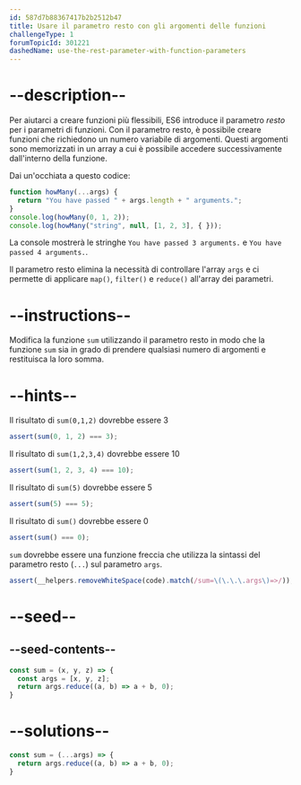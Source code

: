 ```yaml
---
id: 587d7b88367417b2b2512b47
title: Usare il parametro resto con gli argomenti delle funzioni
challengeType: 1
forumTopicId: 301221
dashedName: use-the-rest-parameter-with-function-parameters
---
```


# --description--

Per aiutarci a creare funzioni più flessibili, ES6 introduce il parametro <dfn>resto</dfn> per i parametri di funzioni. Con il parametro resto, è possibile creare funzioni che richiedono un numero variabile di argomenti. Questi argomenti sono memorizzati in un array a cui è possibile accedere successivamente dall'interno della funzione.

Dai un'occhiata a questo codice:

```js
function howMany(...args) {
  return "You have passed " + args.length + " arguments.";
}
console.log(howMany(0, 1, 2));
console.log(howMany("string", null, [1, 2, 3], { }));
```

La console mostrerà le stringhe `You have passed 3 arguments.` e `You have passed 4 arguments.`.

Il parametro resto elimina la necessità di controllare l'array `args` e ci permette di applicare `map()`, `filter()` e `reduce()` all'array dei parametri.

# --instructions--

Modifica la funzione `sum` utilizzando il parametro resto in modo che la funzione `sum` sia in grado di prendere qualsiasi numero di argomenti e restituisca la loro somma.

# --hints--

Il risultato di `sum(0,1,2)` dovrebbe essere 3

```js
assert(sum(0, 1, 2) === 3);
```

Il risultato di `sum(1,2,3,4)` dovrebbe essere 10

```js
assert(sum(1, 2, 3, 4) === 10);
```

Il risultato di `sum(5)` dovrebbe essere 5

```js
assert(sum(5) === 5);
```

Il risultato di `sum()` dovrebbe essere 0

```js
assert(sum() === 0);
```

`sum` dovrebbe essere una funzione freccia che utilizza la sintassi del parametro resto (`...`) sul parametro `args`.

```js
assert(__helpers.removeWhiteSpace(code).match(/sum=\(\.\.\.args\)=>/));
```

# --seed--

## --seed-contents--

```js
const sum = (x, y, z) => {
  const args = [x, y, z];
  return args.reduce((a, b) => a + b, 0);
}
```

# --solutions--

```js
const sum = (...args) => {
  return args.reduce((a, b) => a + b, 0);
}
```
